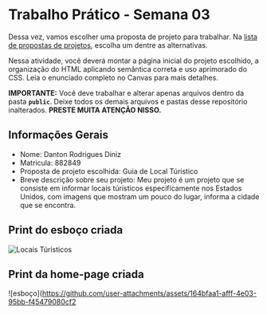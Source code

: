 # Trabalho Prático - Semana 03

Dessa vez, vamos escolher uma proposta de projeto para trabalhar. Na [lista de propostas de projetos](propostas-projetos.md), escolha um dentre as alternativas.

Nessa atividade, você deverá montar a página inicial do projeto escolhido, a organização do HTML aplicando semântica correta e uso aprimorado do CSS. Leia o enunciado completo no Canvas para mais detalhes.

**IMPORTANTE:** Você deve trabalhar e alterar apenas arquivos dentro da pasta **`public`**. Deixe todos os demais arquivos e pastas desse repositório inalterados. **PRESTE MUITA ATENÇÃO NISSO.**

## Informações Gerais

- Nome: Danton Rodrigues Diniz
- Matricula: 882849
- Proposta de projeto escolhida: Guia de Local Túristico
- Breve descrição sobre seu projeto: Meu projeto é um projeto que se consiste em informar locais túristicos especificamente nos Estados Unidos, com imagens que mostram um pouco do lugar, informa a cidade que se encontra.

## Print do esboço criada


![Locais Túristicos](https://github.com/user-attachments/assets/adf85da8-45c7-41e7-bb48-bf56500a35fd)


## Print da home-page criada

![esboço](https://github.com/user-attachments/assets/164bfaa1-afff-4e03-95bb-f45479080cf2
